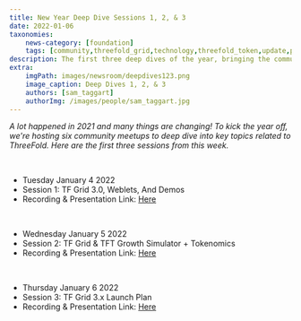 ```yaml
---
title: New Year Deep Dive Sessions 1, 2, & 3
date: 2022-01-06
taxonomies:
    news-category: [foundation]
    tags: [community,threefold_grid,technology,threefold_token,update,peer_to_peer]
description: The first three deep dives of the year, bringing the community up to speed on all things ThreeFold.
extra:
    imgPath: images/newsroom/deepdives123.png
    image_caption: Deep Dives 1, 2, & 3
    authors: [sam_taggart]
    authorImg: /images/people/sam_taggart.jpg
---
```



*A lot happened in 2021 and many things are changing! To kick the year off, we're hosting six community meetups to deep dive into key topics related to ThreeFold. Here are the first three sessions from this week.*

<br/>

- Tuesday January 4 2022
- Session 1: TF Grid 3.0, Weblets, And Demos
- Recording & Presentation Link: [Here](https://forum.threefold.io/t/tf-deep-dive-session-1-tf-grid-3-weblets-demos/1673/3)

<br/>

- Wednesday January 5 2022
- Session 2: TF Grid & TFT Growth Simulator + Tokenomics
- Recording & Presentation Link: [Here](https://forum.threefold.io/t/tf-deep-dive-session-2-tf-grid-tft-growth-simulator-tokenomics/1682/2)

<br/>

- Thursday January 6 2022
- Session 3: TF Grid 3.x Launch Plan
- Recording & Presentation Link: [Here](https://forum.threefold.io/t/tf-deep-dive-session-3-tf-grid-3-x-launch-plan/1694)